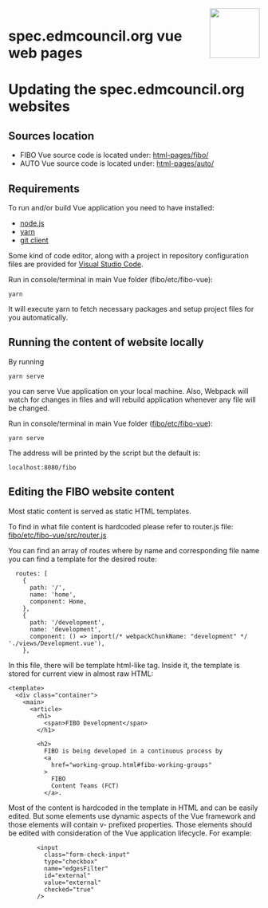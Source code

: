 <img src="https://vuejs.org/images/logo.png" width="100" align="right"/>

# spec.edmcouncil.org vue web pages 

# Updating the spec.edmcouncil.org websites

## Sources location

- FIBO Vue source code is located under: [html-pages/fibo/](./fibo/)
- AUTO Vue source code is located under: [html-pages/auto/](./auto/)


## Requirements

To run and/or build Vue application you need to have installed:

* [node.js](https://nodejs.org/)
* [yarn](https://yarnpkg.com/)
* [git client](https://git-scm.com/)

Some kind of code editor, along with a project in repository configuration files are provided for [Visual Studio Code](https://code.visualstudio.com/).

Run in console/terminal in main Vue folder (fibo/etc/fibo-vue):

```
yarn
```

It will execute yarn to fetch necessary packages and setup project files for you automatically.

## Running the content of website locally

By running
```
yarn serve
```
you can serve Vue application on your local machine. Also, Webpack will watch for changes in files and will rebuild application whenever any file will be changed.

Run in console/terminal in main Vue folder ([fibo/etc/fibo-vue](./etc/fibo-vue)):

```
yarn serve
```

The address will be printed by the script but the default is:

```
localhost:8080/fibo
```

## Editing the FIBO website content
Most static content is served as static HTML templates.

To find in what file content is hardcoded please refer to router.js file: [fibo/etc/fibo-vue/src/router.js](./etc/fibo-vue/src/router.js)


You can find an array of routes where by name and corresponding file name you can find a template for the desired route:

```
  routes: [
    {
      path: '/',
      name: 'home',
      component: Home,
    },
    {
      path: '/development',
      name: 'development',
      component: () => import(/* webpackChunkName: "development" */ './views/Development.vue'),
    },
```

In this file, there will be template html-like tag. Inside it, the template is stored for current view in almost raw HTML:

```
<template>
  <div class="container">
    <main>
      <article>
        <h1>
          <span>FIBO Development</span>
        </h1>

        <h2>
          FIBO is being developed in a continuous process by
          <a
            href="working-group.html#fibo-working-groups"
          >
            FIBO
            Content Teams (FCT)
          </a>. 
```
Most of the content is hardcoded in the template in HTML and can be easily edited. But some elements use dynamic aspects of the Vue framework and those elements will contain v- prefixed properties. Those elements should be edited with consideration of the Vue application lifecycle. For example:

```
        <input
          class="form-check-input"
          type="checkbox"
          name="edgesFilter"
          id="external"
          value="external"
          checked="true"
        />
```        
